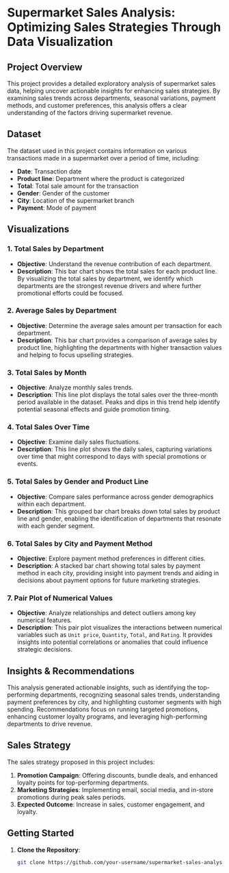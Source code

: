# Supermarket Sales Analysis: Optimizing Sales Strategies Through Data Visualization

## Project Overview
This project provides a detailed exploratory analysis of supermarket sales data, helping uncover actionable insights for enhancing sales strategies. By examining sales trends across departments, seasonal variations, payment methods, and customer preferences, this analysis offers a clear understanding of the factors driving supermarket revenue.

## Dataset
The dataset used in this project contains information on various transactions made in a supermarket over a period of time, including:
- **Date**: Transaction date
- **Product line**: Department where the product is categorized
- **Total**: Total sale amount for the transaction
- **Gender**: Gender of the customer
- **City**: Location of the supermarket branch
- **Payment**: Mode of payment
  
## Visualizations

### 1. **Total Sales by Department**
   - **Objective**: Understand the revenue contribution of each department.
   - **Description**: This bar chart shows the total sales for each product line. By visualizing the total sales by department, we identify which departments are the strongest revenue drivers and where further promotional efforts could be focused.

### 2. **Average Sales by Department**
   - **Objective**: Determine the average sales amount per transaction for each department.
   - **Description**: This bar chart provides a comparison of average sales by product line, highlighting the departments with higher transaction values and helping to focus upselling strategies.

### 3. **Total Sales by Month**
   - **Objective**: Analyze monthly sales trends.
   - **Description**: This line plot displays the total sales over the three-month period available in the dataset. Peaks and dips in this trend help identify potential seasonal effects and guide promotion timing.

### 4. **Total Sales Over Time**
   - **Objective**: Examine daily sales fluctuations.
   - **Description**: This line plot shows the daily sales, capturing variations over time that might correspond to days with special promotions or events.

### 5. **Total Sales by Gender and Product Line**
   - **Objective**: Compare sales performance across gender demographics within each department.
   - **Description**: This grouped bar chart breaks down total sales by product line and gender, enabling the identification of departments that resonate with each gender segment.

### 6. **Total Sales by City and Payment Method**
   - **Objective**: Explore payment method preferences in different cities.
   - **Description**: A stacked bar chart showing total sales by payment method in each city, providing insight into payment trends and aiding in decisions about payment options for future marketing strategies.

### 7. **Pair Plot of Numerical Values**
   - **Objective**: Analyze relationships and detect outliers among key numerical features.
   - **Description**: This pair plot visualizes the interactions between numerical variables such as `Unit price`, `Quantity`, `Total`, and `Rating`. It provides insights into potential correlations or anomalies that could influence strategic decisions.

## Insights & Recommendations
This analysis generated actionable insights, such as identifying the top-performing departments, recognizing seasonal sales trends, understanding payment preferences by city, and highlighting customer segments with high spending. Recommendations focus on running targeted promotions, enhancing customer loyalty programs, and leveraging high-performing departments to drive revenue.

## Sales Strategy
The sales strategy proposed in this project includes:
1. **Promotion Campaign**: Offering discounts, bundle deals, and enhanced loyalty points for top-performing departments.
2. **Marketing Strategies**: Implementing email, social media, and in-store promotions during peak sales periods.
3. **Expected Outcome**: Increase in sales, customer engagement, and loyalty.

## Getting Started
1. **Clone the Repository**:
   ```bash
   git clone https://github.com/your-username/supermarket-sales-analysis.git
